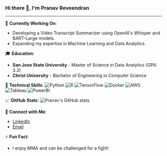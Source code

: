 ### Hi there 👋, I'm Pranav Reveendran

---

🔭 **Currently Working On**:
- Developing a Video Transcript Summarizer using OpenAI's Whisper and BART-Large models.
- Expanding my expertise in Machine Learning and Data Analytics.

🎓 **Education**:
- **San Jose State University** - Master of Science in Data Analytics (GPA: 3.2)
- **Christ University** - Bachelor of Engineering in Computer Science

🔧 **Technical Skills**:
![Python](https://img.shields.io/badge/-Python-000?&logo=Python)
![R](https://img.shields.io/badge/-R-000?&logo=R)
![TensorFlow](https://img.shields.io/badge/-TensorFlow-000?&logo=TensorFlow)
![Docker](https://img.shields.io/badge/-Docker-000?&logo=Docker)
![AWS](https://img.shields.io/badge/-AWS-000?&logo=Amazon-AWS)
![Tableau](https://img.shields.io/badge/-Tableau-000?&logo=Tableau)
![PowerBI](https://img.shields.io/badge/-PowerBI-000?&logo=PowerBI)

📈 **GitHub Stats**:
![Pranav's GitHub stats](https://github-readme-stats.vercel.app/api?username=pranav-reveendran&show_icons=true&theme=dark)

💬 **Connect with Me**:
- [LinkedIn](https://www.linkedin.com/in/pranavraveendran/)
- [Email](mailto:pranav.reveendran@sjsu.edu)

⚡ **Fun Fact**:
- I enjoy MMA and can be challenged for a fight!
